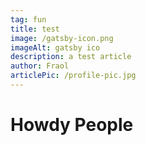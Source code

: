 ```yaml
---
tag: fun
title: test
image: /gatsby-icon.png
imageAlt: gatsby ico
description: a test article
author: Fraol
articlePic: /profile-pic.jpg
---
```


# Howdy People
